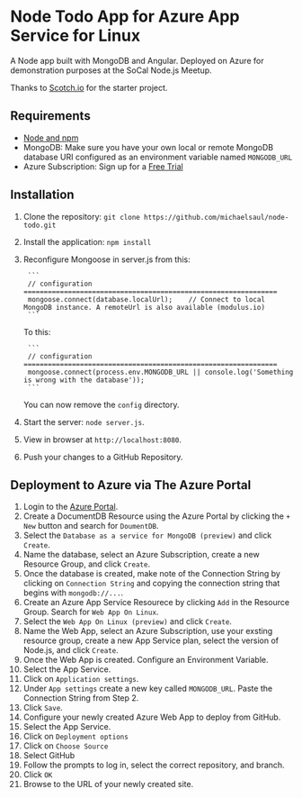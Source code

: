 # Node Todo App for Azure App Service for Linux

A Node app built with MongoDB and Angular. Deployed on Azure for demonstration purposes at the SoCal Node.js Meetup.

Thanks to [Scotch.io](https://github.com/scotch-io/node-todo) for the starter project.

## Requirements

- [Node and npm](http://nodejs.org)
- MongoDB: Make sure you have your own local or remote MongoDB database URI configured as an environment variable named `MONGODB_URL`
- Azure Subscription: Sign up for a [Free Trial](https://azure.microsoft.com/en-us/free/)

## Installation

1. Clone the repository: `git clone https://github.com/michaelsaul/node-todo.git`
2. Install the application: `npm install`
2. Reconfigure Mongoose in server.js from this:

        ```
        // configuration ===============================================================
        mongoose.connect(database.localUrl); 	// Connect to local MongoDB instance. A remoteUrl is also available (modulus.io)
        ```
    
    To this:

        ```
        // configuration ===============================================================
        mongoose.connect(process.env.MONGODB_URL || console.log('Something is wrong with the database'));
        ```
    
    You can now remove the `config` directory.
4. Start the server: `node server.js`.
5. View in browser at `http://localhost:8080`.
6. Push your changes to a GitHub Repository.

## Deployment to Azure via The Azure Portal

1. Login to the [Azure Portal](https://portal.azure.com).
2. Create a DocumentDB Resource using the Azure Portal by clicking the `+ New` button and search for `DoumentDB`.
  1. Select the `Database as a service for MongoDB (preview)` and click `Create`.
  2. Name the database, select an Azure Subscription, create a new Resource Group, and click `Create`.
3. Once the database is created, make note of the Connection String by clicking on `Connection String` and copying the connection string that begins with `mongodb://...`.
4. Create an Azure App Service Resourece by clicking `Add` in the Resource Group. Search for `Web App On Linux`.
  1. Select the `Web App On Linux (preview)` and click `Create`.
  2. Name the Web App, select an Azure Subscription, use your exsting resource group, create a new App Service plan, select the version of Node.js, and click `Create`.
5. Once the Web App is created. Configure an Environment Variable.
  1. Select the App Service.
  2. Click on `Application settings`.
  3. Under `App settings` create a new key called `MONGODB_URL`. Paste the Connection String from Step 2.
  4. Click `Save`.
6. Configure your newly created Azure Web App to deploy from GitHub.
  1. Select the App Service.
  2. Click on `Deployment options`
  3. Click on `Choose Source`
  4. Select GitHub
  5. Follow the prompts to log in, select the correct repository, and branch.
  6. Click `OK`
7. Browse to the URL of your newly created site.